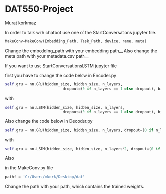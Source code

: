 # DAT550-Project
Murat korkmaz

In order to talk with chatbot use one of the StartConversations jupyter file.
```python
MakeConv=MakeConv(Embedding_Path, Task_Path, device, name, meta)
```

Change the embedding_path with your embedding path__
Also change the meta path with your metadata.csv path__

If you want to use StartConversationsLSTM jupyter file

first you have to change the code below in Encoder.py
```python
self.gru = nn.GRU(hidden_size, hidden_size, n_layers,
                          dropout=(0 if n_layers == 1 else dropout), bidirectional=True)
```
with
```python
self.gru = nn.LSTM(hidden_size, hidden_size, n_layers,
                          dropout=(0 if n_layers == 1 else dropout), bidirectional=True)
```

Also change the code below in Decoder.py
```python
self.gru = nn.GRU(hidden_size, hidden_size, n_layers, dropout=(0 if n_layers == 1 else dropout))
```
with
```python 
self.gru = nn.LSTM(hidden_size, hidden_size, n_layers*2, dropout=(0 if n_layers == 1 else dropout))
```

Also 

in the MakeConv.py file
```python
pathf = 'C:/Users/mkork/Desktop/dat'
```
Change the path with your path, which contains the trained weights.